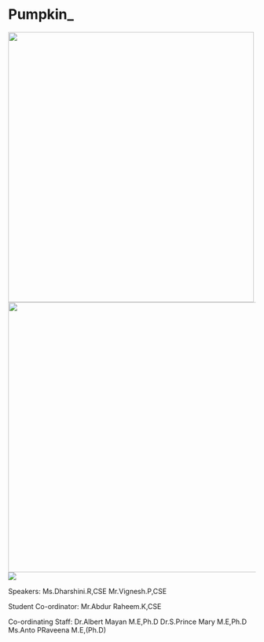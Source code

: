 # Pumpkin_

<img src="https://user-images.githubusercontent.com/71368746/167645719-396267a4-63e1-4f3d-bfef-13ef27ae189e.jpg" alt="" width="500" height="550"/>
<img src="https://user-images.githubusercontent.com/71368746/167647574-98f82fb8-a815-40b5-9218-b6131e6d09cc.png" width="550" height="550"/>
<img src="https://user-images.githubusercontent.com/71368746/167647580-ba2d91fa-bcb4-4866-b389-c12318fe04bf.png"/>

Speakers:
Ms.Dharshini.R,CSE
Mr.Vignesh.P,CSE

Student Co-ordinator:
Mr.Abdur Raheem.K,CSE

Co-ordinating Staff:
Dr.Albert Mayan M.E,Ph.D
Dr.S.Prince Mary M.E,Ph.D
Ms.Anto PRaveena M.E,(Ph.D)
